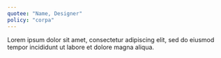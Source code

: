 ```yaml
---
quotee: "Name, Designer"
policy: "corpa"
---
```


Lorem ipsum dolor sit amet, consectetur adipiscing elit, sed do eiusmod tempor incididunt ut labore et dolore magna aliqua.
